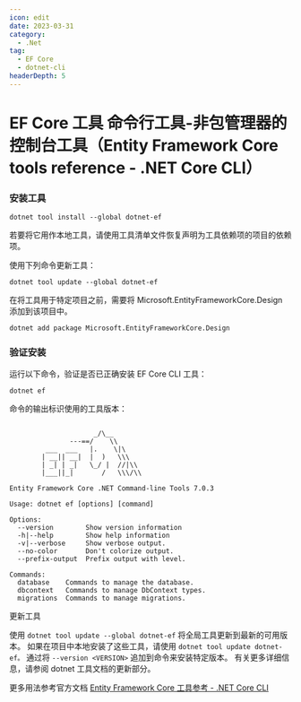 ```yaml
---
icon: edit
date: 2023-03-31
category:
  - .Net
tag:
  - EF Core
  - dotnet-cli
headerDepth: 5
---
```


# EF Core 工具 命令行工具-非包管理器的控制台工具（Entity Framework Core tools reference - .NET Core CLI）

### 安装工具

```shell
dotnet tool install --global dotnet-ef
```
若要将它用作本地工具，请使用工具清单文件恢复声明为工具依赖项的项目的依赖项。

使用下列命令更新工具：
```shell
dotnet tool update --global dotnet-ef
```

在将工具用于特定项目之前，需要将 Microsoft.EntityFrameworkCore.Design 添加到该项目中。
```shell
dotnet add package Microsoft.EntityFrameworkCore.Design
```


### 验证安装
运行以下命令，验证是否已正确安装 EF Core CLI 工具：

```shell
dotnet ef
```

命令的输出标识使用的工具版本：

```shell

                     _/\__       
               ---==/    \\      
         ___  ___   |.    \|\    
        | __|| __|  |  )   \\\   
        | _| | _|   \_/ |  //|\\ 
        |___||_|       /   \\\/\\

Entity Framework Core .NET Command-line Tools 7.0.3

Usage: dotnet ef [options] [command]

Options:
  --version        Show version information
  -h|--help        Show help information
  -v|--verbose     Show verbose output.
  --no-color       Don't colorize output.
  --prefix-output  Prefix output with level.

Commands:
  database    Commands to manage the database.
  dbcontext   Commands to manage DbContext types.
  migrations  Commands to manage migrations.
```

更新工具

使用  ```dotnet tool update --global dotnet-ef``` 将全局工具更新到最新的可用版本。 如果在项目中本地安装了这些工具，请使用  ```dotnet tool update dotnet-ef。``` 通过将 ```--version <VERSION>``` 追加到命令来安装特定版本。 有关更多详细信息，请参阅 dotnet 工具文档的更新部分。

更多用法参考官方文档 [Entity Framework Core 工具参考 - .NET Core CLI](https://learn.microsoft.com/zh-cn/ef/core/cli/dotnet)